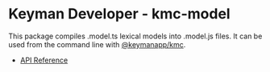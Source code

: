 # Keyman Developer - kmc-model

This package compiles .model.ts lexical models into .model.js files. It can be
used from the command line with
[@keymanapp/kmc](https://npmjs.com/package/@keymanapp/kmc).

* [API Reference](https://help.keyman.com/developer/current-version/reference/api/kmc-model)
